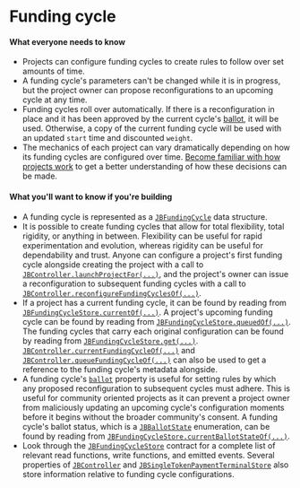 # Funding cycle

#### What everyone needs to know

- Projects can configure funding cycles to create rules to follow over set amounts of time.
- A funding cycle's parameters can't be changed while it is in progress, but the project owner can propose reconfigurations to an upcoming cycle at any time.
- Funding cycles roll over automatically. If there is a reconfiguration in place and it has been approved by the current cycle's [ballot](ballot.md), it will be used. Otherwise, a copy of the current funding cycle will be used with an updated `start` time and discounted `weight`.
- The mechanics of each project can vary dramatically depending on how its funding cycles are configured over time. [Become familiar with how projects work](project.md) to get a better understanding of how these decisions can be made.

#### What you'll want to know if you're building

- A funding cycle is represented as a [`JBFundingCycle`](/dev/api/data-structures/jbfundingcycle.md) data structure.
- It is possible to create funding cycles that allow for total flexibility, total rigidity, or anything in between. Flexibility can be useful for rapid experimentation and evolution, whereas rigidity can be useful for dependability and trust. Anyone can configure a project's first funding cycle alongside creating the project with a call to [`JBController.launchProjectFor(...)`](/dev/api/contracts/or-controllers/jbcontroller/write/launchprojectfor.md), and the project's owner can issue a reconfiguration to subsequent funding cycles with a call to [`JBController.reconfigureFundingCyclesOf(...)`](/dev/api/contracts/or-controllers/jbcontroller/write/reconfigurefundingcyclesof.md).
- If a project has a current funding cycle, it can be found by reading from [`JBFundingCycleStore.currentOf(...)`](/dev/api/contracts/jbfundingcyclestore/read/currentof.md). A project's upcoming funding cycle can be found by reading from [`JBFundingCycleStore.queuedOf(...)`](/dev/api/contracts/jbfundingcyclestore/read/queuedof.md). The funding cycles that carry each original configuration can be found by reading from [`JBFundingCycleStore.get(...)`](/dev/api/contracts/jbfundingcyclestore/read/get.md). [`JBController.currentFundingCycleOf(...)`](/dev/api/contracts/or-controllers/jbcontroller/read/currentfundingcycleof.md) and [`JBController.queueFundingCycleOf(...)`](/dev/api/contracts/or-controllers/jbcontroller/read/queuedfundingcycleof.md) can also be used to get a reference to the funding cycle's metadata alongside.
- A funding cycle's [`ballot`](ballot.md) property is useful for setting rules by which any proposed reconfiguration to subsequent cycles must adhere. This is useful for community oriented projects as it can prevent a project owner from maliciously updating an upcoming cycle's configuration moments before it begins without the broader community's consent. A funding cycle's ballot status, which is a [`JBBallotState`](/dev/api/enums/jbballotstate.md) enumeration, can be found by reading from [`JBFundingCycleStore.currentBallotStateOf(...)`](/dev/api/contracts/jbfundingcyclestore/read/currentballotstateof.md).
- Look through the [`JBFundingCycleStore`](/dev/api/contracts/jbfundingcyclestore/README.md) contract for a complete list of relevant read functions, write functions, and emitted events. Several properties of [`JBController`](/dev/api/contracts/or-controllers/jbcontroller/README.md) and [`JBSingleTokenPaymentTerminalStore`](/dev/api/contracts/jbsingletokenpaymentterminalstore/README.md) also store information relative to funding cycle configurations.
